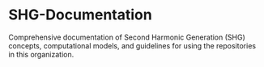 # SHG-Documentation
Comprehensive documentation of Second Harmonic Generation (SHG) concepts, computational models, and guidelines for using the repositories in this organization.
